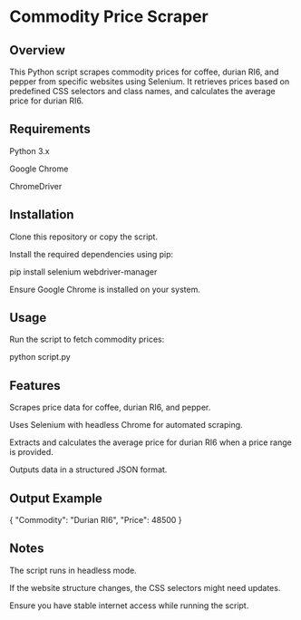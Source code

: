 # Commodity Price Scraper

## Overview

This Python script scrapes commodity prices for coffee, durian RI6, and pepper from specific websites using Selenium. It retrieves prices based on predefined CSS selectors and class names, and calculates the average price for durian RI6.

## Requirements

Python 3.x

Google Chrome

ChromeDriver

## Installation

Clone this repository or copy the script.

Install the required dependencies using pip:

pip install selenium webdriver-manager

Ensure Google Chrome is installed on your system.

## Usage

Run the script to fetch commodity prices:

python script.py

## Features

Scrapes price data for coffee, durian RI6, and pepper.

Uses Selenium with headless Chrome for automated scraping.

Extracts and calculates the average price for durian RI6 when a price range is provided.

Outputs data in a structured JSON format.

## Output Example

{
    "Commodity": "Durian RI6",
    "Price": 48500
}

## Notes

The script runs in headless mode.

If the website structure changes, the CSS selectors might need updates.

Ensure you have stable internet access while running the script.
